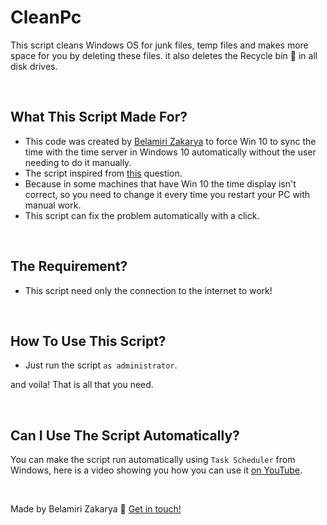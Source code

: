 # CleanPc
This script cleans Windows OS for junk files, temp files and makes more space for you by deleting these files.
it also deletes the Recycle bin 🚮 in all disk drives.



<br>

## What This Script Made For?
- This code was created by [Belamiri Zakarya](https://github.com/kakaa2993) to force Win 10 to sync the time with the time server in Windows 10 automatically without the user needing to do it manually.
- The script inspired from [this](https://answers.microsoft.com/en-us/windows/forum/all/how-to-force-windows-10-time-to-synch-with-a-time/20f3b546-af38-42fb-a2d0-d4df13cc8f43) question.
- Because in some machines that have Win 10 the time display isn't correct, so you need to change it every time you restart your PC with manual work.
- This script can fix the problem automatically with a click.

<br>

## The Requirement?
- This script need only the connection to the internet to work!

<br>

## How To Use This Script?
- Just run the script ``as administrator``.

and voila! That is all that you need.

<br>

## Can I Use The Script Automatically?
You can make the script run automatically using ``Task Scheduler`` from Windows, here is a video showing you how you can use it [on YouTube](https://youtu.be/RSwOrK4m82U?si=PzW9tNA-4Gh97k0e).

<br>

Made by Belamiri Zakarya  :wave: [Get in touch!](https://github.com/kakaa2993)

